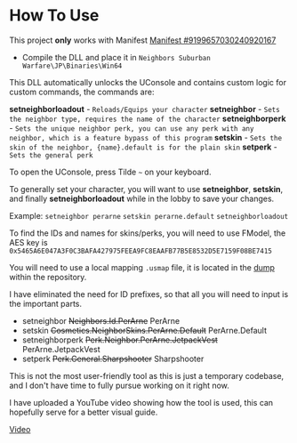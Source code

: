 # How To Use

This project **only** works with Manifest [Manifest #9199657030240920167](steamdb.info/depot/1732431/history/?changeid=M:9199657030240920167)

* Compile the DLL and place it in ``Neighbors Suburban Warfare\JP\Binaries\Win64``

This DLL automatically unlocks the UConsole and contains custom logic for custom commands, the commands are:

**setneighborloadout** - ``Reloads/Equips your character``
**setneighbor** - ``Sets the neighbor type, requires the name of the character``
**setneighborperk** - ``Sets the unique neighbor perk, you can use any perk with any neighbor, which is a feature bypass of this program``
**setskin** - ``Sets the skin of the neighbor, {name}.default is for the plain skin``
**setperk** - ``Sets the general perk``

To open the UConsole, press Tilde ``~`` on your keyboard.

To generally set your character, you will want to use **setneighbor**, **setskin**, and finally **setneighborloadout** while in the lobby to save your changes.

Example: ``setneighbor perarne`` ``setskin perarne.default`` ``setneighborloadout``

To find the IDs and names for skins/perks, you will need to use FModel, the AES key is ``0x5465A6E047A3F0C3BAFA427975FEEA9FC8EAAFB77B5E8532D5E7159F08BE7415``

You will need to use a local mapping ``.usmap`` file, it is located in the [dump](https://github.com/Aeyth8/Nabo-Temp/blob/main/5.4.2-62193%2B%2B%2BUE%2BSource-JP.rar) within the repository.

I have eliminated the need for ID prefixes, so that all you will need to input is the important parts.

* setneighbor ~~Neighbors.Id.PerArne~~ PerArne
* setskin ~~Cosmetics.NeighborSkins.PerArne.Default~~ PerArne.Default
* setneighborperk ~~Perk.Neighbor.PerArne.JetpackVest~~ PerArne.JetpackVest
* setperk ~~Perk.General.Sharpshooter~~ Sharpshooter

This is not the most user-friendly tool as this is just a temporary codebase, and I don't have time to fully pursue working on it right now.

I have uploaded a YouTube video showing how the tool is used, this can hopefully serve for a better visual guide. 

[Video](https://www.youtube.com/watch?v=07rJ5Qd7rg8)

